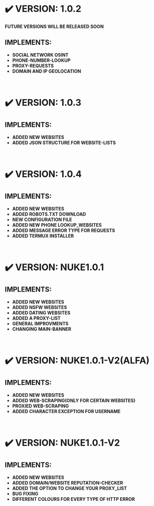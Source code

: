 # :heavy_check_mark: VERSION: 1.0.2
**FUTURE VERSIONS WILL BE RELEASED SOON**
## IMPLEMENTS:
- **SOCIAL NETWORK OSINT**
- **PHONE-NUMBER-LOOKUP**
- **PROXY-REQUESTS**
- **DOMAIN AND IP GEOLOCATION**

<br>

# :heavy_check_mark: VERSION: 1.0.3
## IMPLEMENTS:
- **ADDED NEW WEBSITES**
- **ADDED JSON STRUCTURE FOR WEBSITE-LISTS**

<br>

# :heavy_check_mark: VERSION: 1.0.4
## IMPLEMENTS:
- **ADDED NEW WEBSITES**
- **ADDED ROBOTS.TXT DOWNLOAD**
- **NEW CONFIGURATION FILE**
- **ADDED NEW PHONE LOOKUP_WEBSITES**
- **ADDED MESSAGE ERROR TYPE FOR REQUESTS**
- **ADDED TERMUX INSTALLER**

<br>

# :heavy_check_mark: VERSION: NUKE1.0.1
## IMPLEMENTS:
- **ADDED NEW WEBSITES**
- **ADDED NSFW WEBSITES**
- **ADDED DATING WEBSITES**
- **ADDED A PROXY-LIST**
- **GENERAL IMPROVMENTS**
- **CHANGING MAIN-BANNER**

<br>

# :heavy_check_mark: VERSION: NUKE1.0.1-V2(ALFA)
## IMPLEMENTS:
- **ADDED NEW WEBSITES**
- **ADDED WEB-SCRAPING(ONLY FOR CERTAIN WEBSITES)**
- **PROXIED WEB-SCRAPING**
- **ADDED CHARACTER EXCEPTION FOR USERNAME**

<br>

# :heavy_check_mark: VERSION: NUKE1.0.1-V2
## IMPLEMENTS:
- **ADDED NEW WEBSITES**
- **ADDED DOMAIN/WEBSITE REPUTATION-CHECKER**
- **ADDED THE OPTION TO CHANGE YOUR PROXY_LIST**
- **BUG FIXING**
- **DIFFERENT COLOURS FOR EVERY TYPE OF HTTP ERROR**